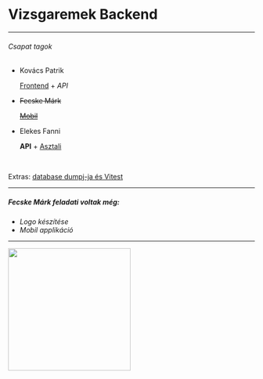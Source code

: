 <h1>Vizsgaremek Backend</h1>
<hr>
<h6>Csapat tagok</h6>
<ul>
    <li>Kovács Patrik
      <p><a href="https://github.com/Patrik3229/Vizsgaremek_Frontend">Frontend</a> + <i>API</i></p>
    </li>
    <s><li>Fecske Márk
      <p><a href="">Mobil</a></p>
    </li></s>
    <li>Elekes Fanni
      <p><b>API</b> + <a href="https://github.com/EFanni05/Vizsgaremek_Asztali">Asztali</a></p>
    </li>
</ul><br>
<p>Extras: <a href="https://github.com/EFanni05/Vizsgaremek_extras">database dumpj-ja és Vitest</a></p>
<hr>
<h5>Fecske Márk feladati voltak még:</h5>
<i><ul>
  <li>Logo készítése</li>
  <li>Mobil applikáció</li>
</ul></i>
<hr>
<img src="https://i.giphy.com/jmSaWt3akL4Qa5d4J6.webp" height="250">

